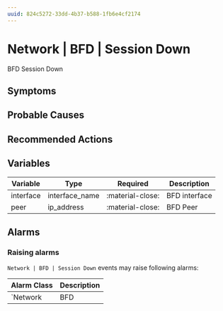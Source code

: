 ```yaml
---
uuid: 824c5272-33dd-4b37-b588-1fb6e4cf2174
---
```

# Network | BFD | Session Down

BFD Session Down

## Symptoms

## Probable Causes

## Recommended Actions

## Variables

Variable | Type | Required | Description
--- | --- | --- | ---
interface | interface_name | :material-close: | BFD interface
peer | ip_address | :material-close: | BFD Peer

## Alarms

### Raising alarms

`Network | BFD | Session Down` events may raise following alarms:

Alarm Class | Description
--- | ---
`Network | BFD | Session Down` | dispose
